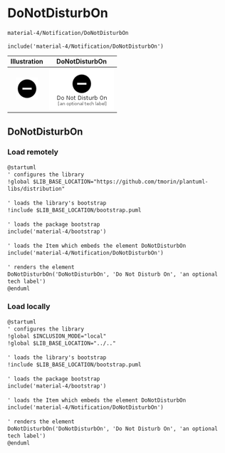 # DoNotDisturbOn


```text
material-4/Notification/DoNotDisturbOn
```

```text
include('material-4/Notification/DoNotDisturbOn')
```



| Illustration | DoNotDisturbOn |
| :---: | :---: |
| ![illustration for Illustration](../../material-4/Notification/DoNotDisturbOn.png) | ![illustration for DoNotDisturbOn](../../material-4/Notification/DoNotDisturbOn.Local.png) |




## DoNotDisturbOn

### Load remotely
```plantuml
@startuml
' configures the library
!global $LIB_BASE_LOCATION="https://github.com/tmorin/plantuml-libs/distribution"

' loads the library's bootstrap
!include $LIB_BASE_LOCATION/bootstrap.puml

' loads the package bootstrap
include('material-4/bootstrap')

' loads the Item which embeds the element DoNotDisturbOn
include('material-4/Notification/DoNotDisturbOn')

' renders the element
DoNotDisturbOn('DoNotDisturbOn', 'Do Not Disturb On', 'an optional tech label')
@enduml
```

### Load locally
```plantuml
@startuml
' configures the library
!global $INCLUSION_MODE="local"
!global $LIB_BASE_LOCATION="../.."

' loads the library's bootstrap
!include $LIB_BASE_LOCATION/bootstrap.puml

' loads the package bootstrap
include('material-4/bootstrap')

' loads the Item which embeds the element DoNotDisturbOn
include('material-4/Notification/DoNotDisturbOn')

' renders the element
DoNotDisturbOn('DoNotDisturbOn', 'Do Not Disturb On', 'an optional tech label')
@enduml
```

